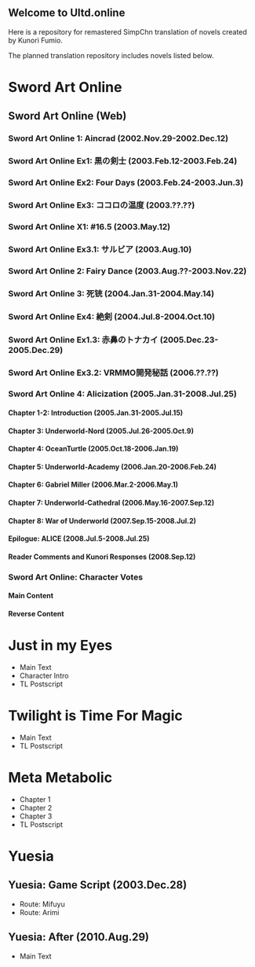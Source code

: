 ## Welcome to Ultd.online

Here is a repository for remastered SimpChn translation of novels created by Kunori Fumio.

The planned translation repository includes novels listed below.

# Sword Art Online
## Sword Art Online (Web)
### Sword Art Online 1: Aincrad (2002.Nov.29-2002.Dec.12)
### Sword Art Online Ex1: 黒の剣士 (2003.Feb.12-2003.Feb.24)
### Sword Art Online Ex2: Four Days (2003.Feb.24-2003.Jun.3)
### Sword Art Online Ex3: ココロの温度 (2003.??.??)
### Sword Art Online X1: #16.5 (2003.May.12)
### Sword Art Online Ex3.1: サルビア (2003.Aug.10)
### Sword Art Online 2: Fairy Dance (2003.Aug.??-2003.Nov.22)
### Sword Art Online 3: 死铳 (2004.Jan.31-2004.May.14)
### Sword Art Online Ex4: 絶剣 (2004.Jul.8-2004.Oct.10)
### Sword Art Online Ex1.3: 赤鼻のトナカイ (2005.Dec.23-2005.Dec.29)
### Sword Art Online Ex3.2: VRMMO開発秘話 (2006.??.??)
### Sword Art Online 4: Alicization (2005.Jan.31-2008.Jul.25)
#### Chapter 1-2: Introduction (2005.Jan.31-2005.Jul.15)
#### Chapter 3: Underworld-Nord (2005.Jul.26-2005.Oct.9)
#### Chapter 4: OceanTurtle (2005.Oct.18-2006.Jan.19)
#### Chapter 5: Underworld-Academy (2006.Jan.20-2006.Feb.24)
#### Chapter 6: Gabriel Miller (2006.Mar.2-2006.May.1)
#### Chapter 7: Underworld-Cathedral (2006.May.16-2007.Sep.12)
#### Chapter 8: War of Underworld (2007.Sep.15-2008.Jul.2)
#### Epilogue: ALICE (2008.Jul.5-2008.Jul.25)
#### Reader Comments and Kunori Responses (2008.Sep.12)
### Sword Art Online: Character Votes
#### Main Content
#### Reverse Content


# Just in my Eyes
- Main Text
- Character Intro
- TL Postscript

# Twilight is Time For Magic
- Main Text
- TL Postscript

# Meta Metabolic
- Chapter 1
- Chapter 2
- Chapter 3
- TL Postscript

# Yuesia
## Yuesia: Game Script (2003.Dec.28)
- Route: Mifuyu
- Route: Arimi
## Yuesia: After (2010.Aug.29)
- Main Text

